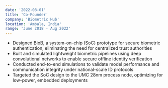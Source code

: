 ```yaml
---
date: '2022-08-01'
title: 'Co-Founder'
company: 'Biometric Hub'
location: 'Ambala, India'
range: 'June 2018 - Aug 2022'
---
```


- Designed BioB, a system-on-chip (SoC) prototype for secure biometric authentication, eliminating the need for centralized trust authorities
- Built and simulated lightweight biometric pipelines using deep convolutional networks to enable secure offline identity verification
- Conducted end-to-end simulations to validate model performance and communication integrity under national-scale ID protocols
- Targeted the SoC design to the UMC 28nm process node, optimizing for low-power, embedded deployments
